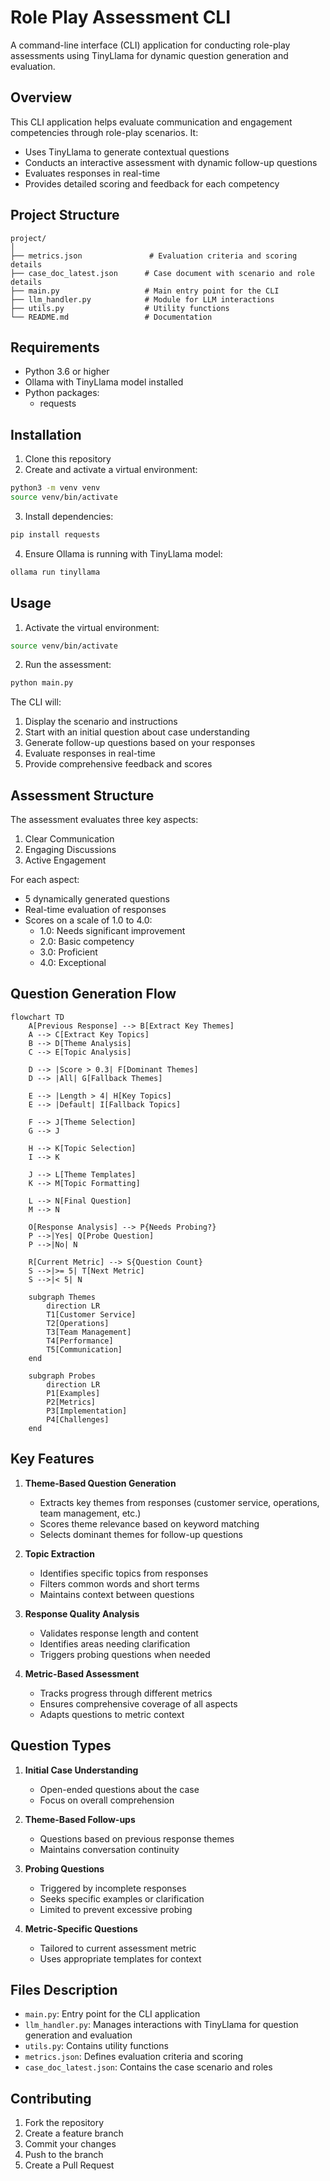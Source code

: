 # Role Play Assessment CLI

A command-line interface (CLI) application for conducting role-play assessments using TinyLlama for dynamic question generation and evaluation.

## Overview

This CLI application helps evaluate communication and engagement competencies through role-play scenarios. It:
- Uses TinyLlama to generate contextual questions
- Conducts an interactive assessment with dynamic follow-up questions
- Evaluates responses in real-time
- Provides detailed scoring and feedback for each competency

## Project Structure

```
project/
│
├── metrics.json               # Evaluation criteria and scoring details
├── case_doc_latest.json      # Case document with scenario and role details
├── main.py                   # Main entry point for the CLI
├── llm_handler.py            # Module for LLM interactions
├── utils.py                  # Utility functions
└── README.md                 # Documentation
```

## Requirements

- Python 3.6 or higher
- Ollama with TinyLlama model installed
- Python packages:
  - requests

## Installation

1. Clone this repository
2. Create and activate a virtual environment:
```bash
python3 -m venv venv
source venv/bin/activate
```
3. Install dependencies:
```bash
pip install requests
```
4. Ensure Ollama is running with TinyLlama model:
```bash
ollama run tinyllama
```

## Usage

1. Activate the virtual environment:
```bash
source venv/bin/activate
```

2. Run the assessment:
```bash
python main.py
```

The CLI will:
1. Display the scenario and instructions
2. Start with an initial question about case understanding
3. Generate follow-up questions based on your responses
4. Evaluate responses in real-time
5. Provide comprehensive feedback and scores

## Assessment Structure

The assessment evaluates three key aspects:
1. Clear Communication
2. Engaging Discussions
3. Active Engagement

For each aspect:
- 5 dynamically generated questions
- Real-time evaluation of responses
- Scores on a scale of 1.0 to 4.0:
  - 1.0: Needs significant improvement
  - 2.0: Basic competency
  - 3.0: Proficient
  - 4.0: Exceptional

## Question Generation Flow

```mermaid
flowchart TD
    A[Previous Response] --> B[Extract Key Themes]
    A --> C[Extract Key Topics]
    B --> D[Theme Analysis]
    C --> E[Topic Analysis]
    
    D --> |Score > 0.3| F[Dominant Themes]
    D --> |All| G[Fallback Themes]
    
    E --> |Length > 4| H[Key Topics]
    E --> |Default| I[Fallback Topics]
    
    F --> J[Theme Selection]
    G --> J
    
    H --> K[Topic Selection]
    I --> K
    
    J --> L[Theme Templates]
    K --> M[Topic Formatting]
    
    L --> N[Final Question]
    M --> N
    
    O[Response Analysis] --> P{Needs Probing?}
    P -->|Yes| Q[Probe Question]
    P -->|No| N
    
    R[Current Metric] --> S{Question Count}
    S -->|>= 5| T[Next Metric]
    S -->|< 5| N
    
    subgraph Themes
        direction LR
        T1[Customer Service]
        T2[Operations]
        T3[Team Management]
        T4[Performance]
        T5[Communication]
    end
    
    subgraph Probes
        direction LR
        P1[Examples]
        P2[Metrics]
        P3[Implementation]
        P4[Challenges]
    end
```

## Key Features

1. **Theme-Based Question Generation**
   - Extracts key themes from responses (customer service, operations, team management, etc.)
   - Scores theme relevance based on keyword matching
   - Selects dominant themes for follow-up questions

2. **Topic Extraction**
   - Identifies specific topics from responses
   - Filters common words and short terms
   - Maintains context between questions

3. **Response Quality Analysis**
   - Validates response length and content
   - Identifies areas needing clarification
   - Triggers probing questions when needed

4. **Metric-Based Assessment**
   - Tracks progress through different metrics
   - Ensures comprehensive coverage of all aspects
   - Adapts questions to metric context

## Question Types

1. **Initial Case Understanding**
   - Open-ended questions about the case
   - Focus on overall comprehension

2. **Theme-Based Follow-ups**
   - Questions based on previous response themes
   - Maintains conversation continuity

3. **Probing Questions**
   - Triggered by incomplete responses
   - Seeks specific examples or clarification
   - Limited to prevent excessive probing

4. **Metric-Specific Questions**
   - Tailored to current assessment metric
   - Uses appropriate templates for context

## Files Description

- `main.py`: Entry point for the CLI application
- `llm_handler.py`: Manages interactions with TinyLlama for question generation and evaluation
- `utils.py`: Contains utility functions
- `metrics.json`: Defines evaluation criteria and scoring
- `case_doc_latest.json`: Contains the case scenario and roles

## Contributing

1. Fork the repository
2. Create a feature branch
3. Commit your changes
4. Push to the branch
5. Create a Pull Request
